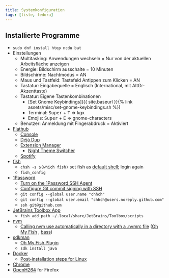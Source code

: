 ```yaml
---
title: Systemkonfiguration
tags: [liste, fedora]
---
```


## Installierte Programme

- `sudo dnf install htop ncdu bat`
- Einstellungen
    - Multitasking: Anwendungen wechseln = Nur von der aktuellen Arbeitsfläche anzeigen
    - Energie: Bildschirm ausschalte = 10 Minuten
    - Bildschirme: Nachtmodus = AN
    - Maus und Tastfeld: Tastefeld Antippen zum Klicken = AN
    - Tastatur: Eingabequelle = Englisch (International, mit AltGr-Akzenttaste)
    - Tastatur: Eigene Tastenkombinationen
        - [Set Gnome Keybindings]({{ site.baseurl }}{% link assets/misc/set-gnome-keybindings.sh %})
        - Terminal: <kbd>Super</kbd> + <kbd>T</kbd> => kgx
        - Emojis: <kbd>Super</kbd> + <kbd>E</kbd> => gnome-characters
    - Benutzer: Anmeldung mit Fingerabdruck = Aktiviert
- [Flathub](https://flatpak.org/setup/Fedora)
    - [Console](https://gitlab.gnome.org/GNOME/console)
    - [Déjà Dup](https://apps.gnome.org/de/app/org.gnome.DejaDup/)
    - [Extension Manager](https://github.com/mjakeman/extension-manager)
      - [Night Theme Switcher](https://extensions.gnome.org/extension/2236/night-theme-switcher/)
    - [Spotify](https://docs.fedoraproject.org/en-US/quick-docs/installing-spotify/#_installing_spotify_using_flatpak)
- [fish](https://fishshell.com/)
    - `chsh -s $(which fish)` set fish as [default shell](https://fishshell.com/docs/current/index.html#default-shell);
      login again
    - `fish_config`
- [1Password](https://1password.com/de/downloads/linux/)
    - [Turn on the 1Password SSH Agent](https://developer.1password.com/docs/ssh/get-started/#step-3-turn-on-the-1password-ssh-agent)
    - [Configure Git commit signing with SSH](https://developer.1password.com/docs/ssh/git-commit-signing#step-1-configure-git-commit-signing-with-ssh)
    - `git config --global user.name "chhch"`
    - `git config --global user.email "chhch@users.noreply.github.com"`
    - `ssh git@github.com`
- [JetBrains Toolbox App](https://www.jetbrains.com/toolbox-app/)
    - `fish_add_path ~/.local/share/JetBrains/Toolbox/scripts`
- [nvm](https://docs.npmjs.com/downloading-and-installing-node-js-and-npm#using-a-node-version-manager-to-install-nodejs-and-npm)
    - [Calling nvm use automatically in a directory with a .nvmrc file](https://github.com/nvm-sh/nvm#fish) ([Oh My Fish](https://github.com/oh-my-fish/oh-my-fish#installation)
      , [bass](https://github.com/edc/bass))
- [sdkman](https://sdkman.io/)
    - [Oh My Fish Plugin](https://github.com/deather/omf-sdk)
    - `sdk install java`
- [Docker](https://docs.docker.com/engine/install/fedora/)
    - [Post-installation steps for Linux](https://docs.docker.com/engine/install/linux-postinstall/)
- [Chrome](https://www.google.com/intl/de/chrome/browser/desktop/index.html)
- [OpenH264](https://docs.fedoraproject.org/en-US/quick-docs/openh264/) for Firefox
